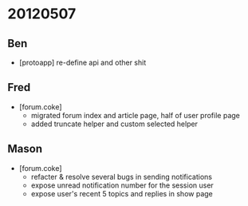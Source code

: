 # 20120507

## Ben
- [protoapp] re-define api and other shit


## Fred
- [forum.coke]
    - migrated forum index and article page, half of user profile page
    - added truncate helper and custom selected helper



## Mason
- [forum.coke]
    - refacter & resolve several bugs in sending notifications
    - expose unread notification number for the session user
    - expose user's recent 5 topics and replies in show page